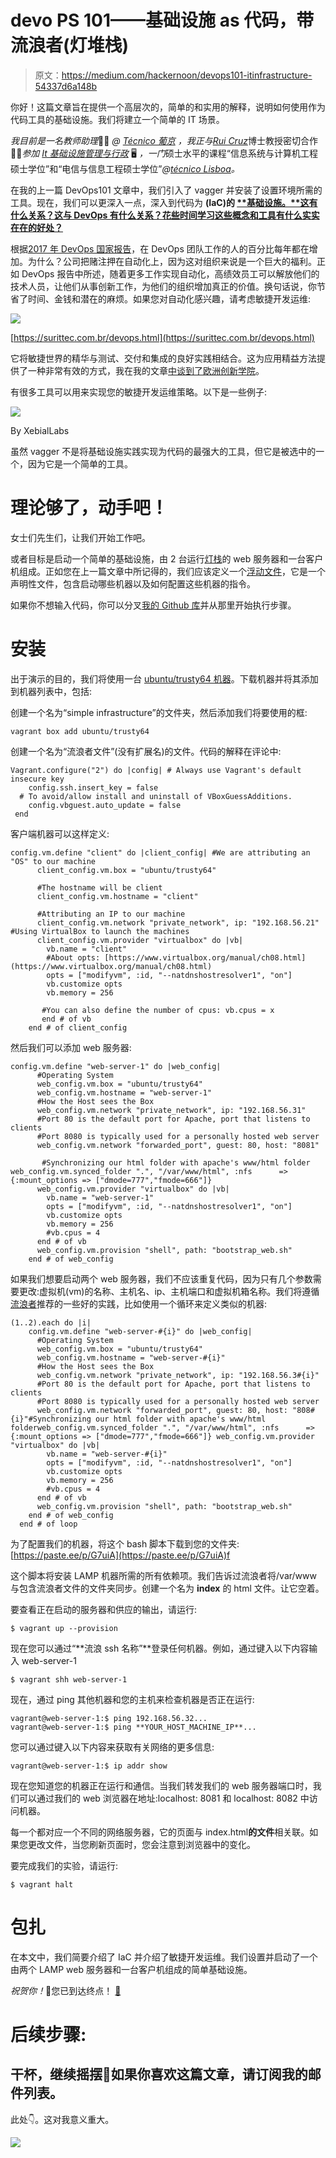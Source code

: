 # devo PS 101——基础设施 as 代码，带流浪者(灯堆栈)

> 原文：<https://medium.com/hackernoon/devops101-itinfrastructure-54337d6a148b>

你好！这篇文章旨在提供一个高层次的，简单的和实用的解释，说明如何使用作为代码工具的基础设施。我们将建立一个简单的 IT 场景。

*我目前是一名教师助理*👨‍💻 *@* [*Técnico 葡京*](https://tecnico.ulisboa.pt/en/) *，我正与*[*Rui Cruz*](https://fenix.tecnico.ulisboa.pt/homepage/ist40132)博士教授密切合作👨‍🏫*参加* [*It 基础设施管理与行政*](https://fenix.tecnico.ulisboa.pt/disciplinas/AGISIT/2018-2019/1-semestre) 🖥 *，一门*硕士水平的课程“信息系统与计算机工程硕士学位”和“电信与信息工程硕士学位”*@*[*técnico Lisboa*](https://tecnico.ulisboa.pt/en/)*。*

在我的上一篇 DevOps101 文章中，我们引入了 vagger 并安装了设置环境所需的工具。现在，我们可以更深入一点，深入到代码为 **(IaC)的 [**基础设施。**这有什么关系？这与 DevOps 有什么关系？花些时间学习这些概念和工具有什么实实在在的好处？](https://en.wikipedia.org/wiki/Infrastructure_as_Code)**

根据[2017 年 DevOps 国家报告](https://www.ipexpoeurope.com/content/download/10069/143970/file/2017-state-of-devops-report.pdf)，在 DevOps 团队工作的人的百分比每年都在增加。为什么？公司把赌注押在自动化上，因为这对组织来说是一个巨大的福利。正如 DevOps 报告中所述，随着更多工作实现自动化，高绩效员工可以解放他们的技术人员，让他们从事创新工作，为他们的组织增加真正的价值。换句话说，你节省了时间、金钱和潜在的麻烦。如果您对自动化感兴趣，请考虑敏捷开发运维:

![](img/098d0cb47c9f35124d9a92ea2092e93b.png)

[https://surittec.com.br/devops.html](https://surittec.com.br/devops.html)

它将敏捷世界的精华与测试、交付和集成的良好实践相结合。这为应用精益方法提供了一种非常有效的方式，我在我的文章[中谈到了欧洲创新学院](https://blog.startuppulse.net/top-8-lessons-ive-learned-in-european-innovation-academy-2017-50eeb82d74b4)。

有很多工具可以用来实现您的敏捷开发运维策略。以下是一些例子:

![](img/fb57f502cf7977ff12b32d80992dc264.png)

By XebialLabs

虽然 vagger 不是将基础设施实践实现为代码的最强大的工具，但它是被选中的一个，因为它是一个简单的工具。

# 理论够了，动手吧！

女士们先生们，让我们开始工作吧。

或者目标是启动一个简单的基础设施，由 2 台运行[灯栈](https://www.digitalocean.com/community/tags/lamp-stack?type=tutorials)的 web 服务器和一台客户机组成。正如您在上一篇文章中所记得的，我们应该定义一个[浮动文件](https://www.vagrantup.com/docs/vagrantfile/)，它是一个声明性文件，包含启动哪些机器以及如何配置这些机器的指令。

如果你不想输入代码，你可以分叉[我的 Github 库](https://github.com/RafaelAPB/DevOps101-Simple-Infrastructure)并从那里开始执行步骤。

# 安装

出于演示的目的，我们将使用一台 [ubuntu/trusty64 机器](https://app.vagrantup.com/ubuntu/boxes/trusty64)。下载机器并将其添加到机器列表中，包括:

创建一个名为“simple infrastructure”的文件夹，然后添加我们将要使用的框:

```
vagrant box add ubuntu/trusty64
```

创建一个名为“流浪者文件”(没有扩展名)的文件。代码的解释在评论中:

```
Vagrant.configure("2") do |config| # Always use Vagrant's default insecure key
    config.ssh.insert_key = false
  # To avoid/allow install and uninstall of VBoxGuessAdditions.
    config.vbguest.auto_update = false
 end
```

客户端机器可以这样定义:

```
config.vm.define "client" do |client_config| #We are attributing an "OS" to our machine
      client_config.vm.box = "ubuntu/trusty64"

      #The hostname will be client 
      client_config.vm.hostname = "client"

      #Attributing an IP to our machine    
      client_config.vm.network "private_network", ip: "192.168.56.21" #Using VirtualBox to launch the machines
      client_config.vm.provider "virtualbox" do |vb|
        vb.name = "client"
        #About opts: [https://www.virtualbox.org/manual/ch08.html](https://www.virtualbox.org/manual/ch08.html)       
        opts = ["modifyvm", :id, "--natdnshostresolver1", "on"]
        vb.customize opts
        vb.memory = 256

       #You can also define the number of cpus: vb.cpus = x
       end # of vb
    end # of client_config
```

然后我们可以添加 web 服务器:

```
config.vm.define "web-server-1" do |web_config|
      #Operating System
      web_config.vm.box = "ubuntu/trusty64"
      web_config.vm.hostname = "web-server-1"
      #How the Host sees the Box
      web_config.vm.network "private_network", ip: "192.168.56.31"
      #Port 80 is the default port for Apache, port that listens to clients
      #Port 8080 is typically used for a personally hosted web server
      web_config.vm.network "forwarded_port", guest: 80, host: "8081" 

       #Synchronizing our html folder with apache's www/html folder web_config.vm.synced_folder ".", "/var/www/html", :nfs      => {:mount_options => ["dmode=777","fmode=666"]}
      web_config.vm.provider "virtualbox" do |vb|
        vb.name = "web-server-1"
        opts = ["modifyvm", :id, "--natdnshostresolver1", "on"]
        vb.customize opts
        vb.memory = 256
        #vb.cpus = 4
      end # of vb
      web_config.vm.provision "shell", path: "bootstrap_web.sh"
    end # of web_config
```

如果我们想要启动两个 web 服务器，我们不应该重复代码，因为只有几个参数需要更改:虚拟机(vm)的名称、主机名、ip、主机端口和虚拟机箱名称。我们将遵循[流浪者](https://www.vagrantup.com/docs/vagrantfile/tips.html)推荐的一些好的实践，比如使用一个循环来定义类似的机器:

```
(1..2).each do |i|
    config.vm.define "web-server-#{i}" do |web_config|
      #Operating System
      web_config.vm.box = "ubuntu/trusty64"
      web_config.vm.hostname = "web-server-#{i}"
      #How the Host sees the Box
      web_config.vm.network "private_network", ip: "192.168.56.3#{i}"
      #Port 80 is the default port for Apache, port that listens to clients
      #Port 8080 is typically used for a personally hosted web server
      web_config.vm.network "forwarded_port", guest: 80, host: "808#{i}"#Synchronizing our html folder with apache's www/html folderweb_config.vm.synced_folder ".", "/var/www/html", :nfs      => {:mount_options => ["dmode=777","fmode=666"]} web_config.vm.provider "virtualbox" do |vb|
        vb.name = "web-server-#{i}"
        opts = ["modifyvm", :id, "--natdnshostresolver1", "on"]
        vb.customize opts
        vb.memory = 256
        #vb.cpus = 4
      end # of vb
      web_config.vm.provision "shell", path: "bootstrap_web.sh"
    end # of web_config
  end # of loop
```

为了配置我们的机器，将这个 bash 脚本下载到您的文件夹:[https://paste.ee/p/G7uiA](https://paste.ee/p/G7uiA)f

这个脚本将安装 LAMP 机器所需的所有依赖项。我们告诉过流浪者将/var/www 与包含流浪者文件的文件夹同步。创建一个名为 **index** 的 html 文件。让它空着。

要查看正在启动的服务器和供应的输出，请运行:

```
$ vagrant up --provision
```

现在您可以通过“**流浪 ssh 名称”**登录任何机器。例如，通过键入以下内容输入 web-server-1

```
$ vagrant shh web-server-1
```

现在，通过 ping 其他机器和您的主机来检查机器是否正在运行:

```
vagrant@web-server-1:$ ping 192.168.56.32...
vagrant@web-server-1:$ ping **YOUR_HOST_MACHINE_IP**...
```

您可以通过键入以下内容来获取有关网络的更多信息:

```
vagrant@web-server-1:$ ip addr show
```

现在您知道您的机器正在运行和通信。当我们转发我们的 web 服务器端口时，我们可以通过我们的 web 浏览器在地址:localhost: 8081 和 localhost: 8082 中访问机器。

每一个都对应一个不同的网络服务器，它的页面与 index.html**的文件**相关联。如果您更改文件，当您刷新页面时，您会注意到浏览器中的变化。

要完成我们的实验，请运行:

```
$ vagrant halt
```

# 包扎

在本文中，我们简要介绍了 IaC 并介绍了敏捷开发运维。我们设置并启动了一个由两个 LAMP web 服务器和一台客户机组成的简单基础设施。

*祝贺你！*💯您已到达终点！ [🦄](https://emojipedia.org/unicorn-face/)

# 后续步骤:

## 干杯，继续摇摆💪如果你喜欢这篇文章，请订阅我的邮件列表。
此处👇。这对我意义重大。

[![](img/b802eda461e56087a1ffff179f0e2459.png)](http://eepurl.com/go_uUD)